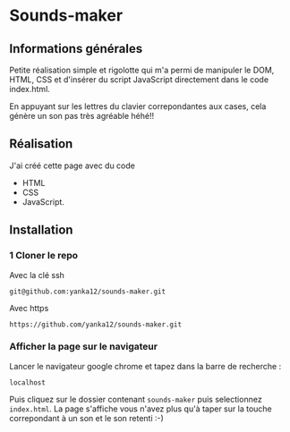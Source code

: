# Sounds-maker

## Informations générales

Petite réalisation simple et rigolotte qui m'a permi de manipuler le DOM, HTML, CSS et d'insérer du script JavaScript directement dans le code index.html.

En appuyant sur les lettres du clavier correpondantes aux cases, cela génère un son pas très agréable héhé!! 

## Réalisation

J'ai créé cette page avec du code 
- HTML 
- CSS 
- JavaScript.

## Installation

### 1 Cloner le repo
Avec la clé ssh
```
git@github.com:yanka12/sounds-maker.git
```
Avec https
```
https://github.com/yanka12/sounds-maker.git
```
### Afficher la page sur le navigateur

Lancer le navigateur google chrome et tapez dans la barre de recherche :
```
localhost
```
Puis cliquez sur le dossier contenant ```sounds-maker``` puis selectionnez ```index.html```.
La page s'affiche vous n'avez plus qu'à taper sur la touche correpondant à un son et le son retenti :-)
